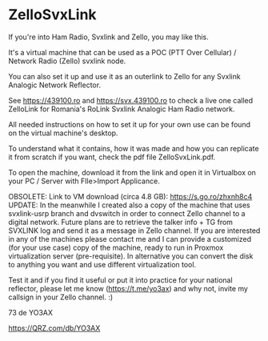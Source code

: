 # ZelloSvxLink
If you're into Ham Radio, Svxlink and Zello, you may like this.

It's a virtual machine that can be used as a POC (PTT Over Cellular) / Network Radio (Zello) svxlink node.

You can also set it up and use it as an outerlink to Zello for any Svxlink Analogic Network Reflector.

See https://439100.ro and https://svx.439100.ro to check a live one called ZelloLink for Romania's RoLink Svxlink Analogic Ham Radio network.

All needed instructions on how to set it up for your own use can be found on the virtual machine's desktop.

To understand what it contains, how it was made and how you can replicate it from scratch if you want, check the pdf file ZelloSvxLink.pdf.

To open the machine, download it from the link and open it in Virtualbox on your PC / Server with FIle>Import Applicance.

OBSOLETE: Link to VM download (circa 4.8 GB): https://s.go.ro/zhxnh8c4
UPDATE: In the meanwhile I created also a copy of the machine that uses svxlink-usrp branch and dvswitch in order to connect Zello channel to a digital network. Future plans are to retrieve the talker info + TG from SVXLINK log and send it as a message in Zello channel. If you are interested in any of the machines please contact me and I can provide a customized (for your use case) copy of the machine, ready to run in Proxmox virtualization server (pre-requisite). In alternative you can convert the disk to anything you want and use different virtualization tool.

Test it and if you find it useful or put it into practice for your national reflector, please let me know (https://t.me/yo3ax) and why not, invite my callsign in your Zello channel. :)

73 de YO3AX

https://QRZ.com/db/YO3AX
